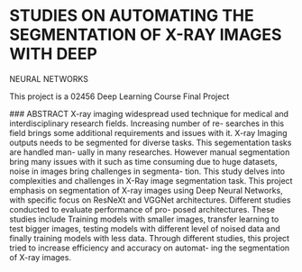 

# STUDIES ON AUTOMATING THE SEGMENTATION OF X-RAY IMAGES WITH DEEP
NEURAL NETWORKS

This project is a 02456 Deep Learning Course Final Project

### ABSTRACT
X-ray imaging widespread used technique for medical and
interdisciplinary research fields. Increasing number of re-
searches in this field brings some additional requirements and
issues with it. X-ray Imaging outputs needs to be segmented
for diverse tasks. This segementation tasks are handled man-
ually in many researches. However manual segmentation
bring many issues with it such as time consuming due to
huge datasets, noise in images bring challenges in segmenta-
tion. This study delves into complexities and challenges in
X-Ray image segmentation task. This project emphasis on
segmentation of X-ray images using Deep Neural Networks,
with specific focus on ResNeXt and VGGNet architectures.
Different studies conducted to evaluate performance of pro-
posed architectures. These studies include Training models
with smaller images, transfer learning to test bigger images,
testing models with different level of noised data and finally
training models with less data. Through different studies, this
project tried to increase efficiency and accuracy on automat-
ing the segmentation of X-ray images.
